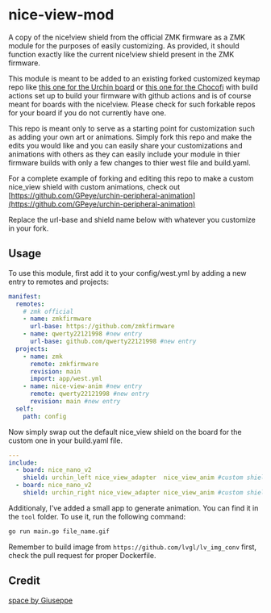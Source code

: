 # nice-view-mod

A copy of the nice!view shield from the official ZMK firmware as a ZMK module for the purposes of easily customizing.
As provided, it should function exactly like the current nice!view shield present in the ZMK firmware.

This module is meant to be added to an existing forked customized keymap repo like [this one for the Urchin board](https://github.com/duckyb/zmk-urchin) or [this one for the Chocofi](https://github.com/beekeeb/zmk-config-corne-chocofi-with-niceview) with build actions set up to build your firmware with github actions and is of course meant for boards with the nice!view. Please check for such forkable repos for your board if you do not currently have one.

This repo is meant only to serve as a starting point for customization such as adding your own art or animations. Simply fork this repo and make the edits you would like and you can easily share your customizations and animations with others as they can easily include your module in thier firmware builds with only a few changes to thier west file and build.yaml.

For a complete example of forking and editing this repo to make a custom nice_view shield with custom animations, check out [https://github.com/GPeye/urchin-peripheral-animation](https://github.com/GPeye/urchin-peripheral-animation)

Replace the url-base and shield name below with whatever you customize in your fork.

## Usage

To use this module, first add it to your config/west.yml by adding a new entry to remotes and projects:

```yml
manifest:
  remotes:
    # zmk official
    - name: zmkfirmware
      url-base: https://github.com/zmkfirmware
    - name: qwerty22121998 #new entry
      url-base: github.com/qwerty22121998 #new entry
  projects:
    - name: zmk
      remote: zmkfirmware
      revision: main
      import: app/west.yml
    - name: nice-view-anim #new entry
      remote: qwerty22121998 #new entry
      revision: main #new entry
  self:
    path: config
```

Now simply swap out the default nice_view shield on the board for the custom one in your build.yaml file.

```yml
---
include:
  - board: nice_nano_v2
    shield: urchin_left nice_view_adapter  nice_view_anim #custom shield
  - board: nice_nano_v2
    shield: urchin_right nice_view_adapter nice_view_anim #custom shield
```

Additionaly, I've added a small app to generate animation. You can find it in the `tool` folder. To use it, run the following command:

```bash
go run main.go file_name.gif
```

Remember to build image from `https://github.com/lvgl/lv_img_conv` first, check the pull request for proper Dockerfile.

## Credit

[space by Giuseppe](https://lospec.com/gallery/gsep/space)
